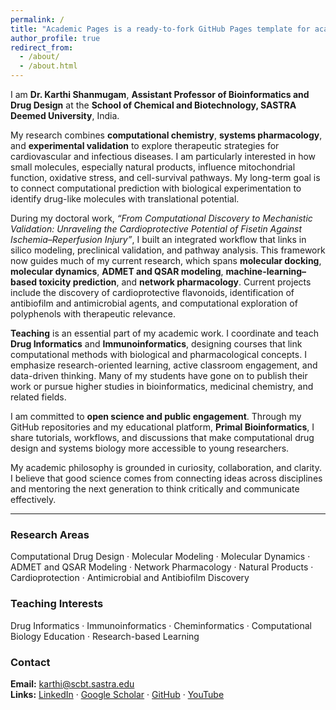 ```yaml
---
permalink: /
title: "Academic Pages is a ready-to-fork GitHub Pages template for academic personal websites"
author_profile: true
redirect_from: 
  - /about/
  - /about.html
---
```


I am **Dr. Karthi Shanmugam**, **Assistant Professor of Bioinformatics and Drug Design** at the **School of Chemical and Biotechnology, SASTRA Deemed University**, India.

My research combines **computational chemistry**, **systems pharmacology**, and **experimental validation** to explore therapeutic strategies for cardiovascular and infectious diseases. I am particularly interested in how small molecules, especially natural products, influence mitochondrial function, oxidative stress, and cell-survival pathways. My long-term goal is to connect computational prediction with biological experimentation to identify drug-like molecules with translational potential.

During my doctoral work, *“From Computational Discovery to Mechanistic Validation: Unraveling the Cardioprotective Potential of Fisetin Against Ischemia–Reperfusion Injury”*, I built an integrated workflow that links in silico modeling, preclinical validation, and pathway analysis. This framework now guides much of my current research, which spans **molecular docking**, **molecular dynamics**, **ADMET and QSAR modeling**, **machine-learning–based toxicity prediction**, and **network pharmacology**. Current projects include the discovery of cardioprotective flavonoids, identification of antibiofilm and antimicrobial agents, and computational exploration of polyphenols with therapeutic relevance.

**Teaching** is an essential part of my academic work. I coordinate and teach **Drug Informatics** and **Immunoinformatics**, designing courses that link computational methods with biological and pharmacological concepts. I emphasize research-oriented learning, active classroom engagement, and data-driven thinking. Many of my students have gone on to publish their work or pursue higher studies in bioinformatics, medicinal chemistry, and related fields.

I am committed to **open science and public engagement**. Through my GitHub repositories and my educational platform, **Primal Bioinformatics**, I share tutorials, workflows, and discussions that make computational drug design and systems biology more accessible to young researchers.

My academic philosophy is grounded in curiosity, collaboration, and clarity. I believe that good science comes from connecting ideas across disciplines and mentoring the next generation to think critically and communicate effectively.

---

### Research Areas
Computational Drug Design · Molecular Modeling · Molecular Dynamics · ADMET and QSAR Modeling · Network Pharmacology · Natural Products · Cardioprotection · Antimicrobial and Antibiofilm Discovery

### Teaching Interests
Drug Informatics · Immunoinformatics · Cheminformatics · Computational Biology Education · Research-based Learning

### Contact
**Email:** karthi@scbt.sastra.edu  
**Links:** [LinkedIn](https://www.linkedin.com/in/kshanmugam-phd/) · [Google Scholar](https://scholar.google.com/citations?user=EnEq7LkAAAAJ&hl=en) · [GitHub](https://github.com/primalbioinformatics) · [YouTube](https://www.youtube.com/@PrimalBioinformatics)

